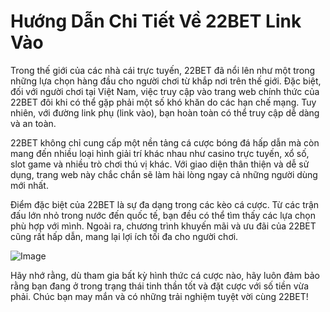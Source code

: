 # Hướng Dẫn Chi Tiết Về 22BET Link Vào

Trong thế giới của các nhà cái trực tuyến, 22BET đã nổi lên như một trong những lựa chọn hàng đầu cho người chơi từ khắp nơi trên thế giới. Đặc biệt, đối với người chơi tại Việt Nam, việc truy cập vào trang web chính thức của 22BET đôi khi có thể gặp phải một số khó khăn do các hạn chế mạng. Tuy nhiên, với đường link phụ (link vào), bạn hoàn toàn có thể truy cập dễ dàng và an toàn.

22BET không chỉ cung cấp một nền tảng cá cược bóng đá hấp dẫn mà còn mang đến nhiều loại hình giải trí khác nhau như casino trực tuyến, xổ số, slot game và nhiều trò chơi thú vị khác. Với giao diện thân thiện và dễ sử dụng, trang web này chắc chắn sẽ làm hài lòng ngay cả những người dùng mới nhất.

Điểm đặc biệt của 22BET là sự đa dạng trong các kèo cá cược. Từ các trận đấu lớn nhỏ trong nước đến quốc tế, bạn đều có thể tìm thấy các lựa chọn phù hợp với mình. Ngoài ra, chương trình khuyến mãi và ưu đãi của 22BET cũng rất hấp dẫn, mang lại lợi ích tối đa cho người chơi.

![Image](https://github.com/user-attachments/assets/bd51ea9f-0666-407b-a7a7-98ead6de688c)

Hãy nhớ rằng, dù tham gia bất kỳ hình thức cá cược nào, hãy luôn đảm bảo rằng bạn đang ở trong trạng thái tinh thần tốt và đặt cược với số tiền vừa phải. Chúc bạn may mắn và có những trải nghiệm tuyệt vời cùng 22BET!